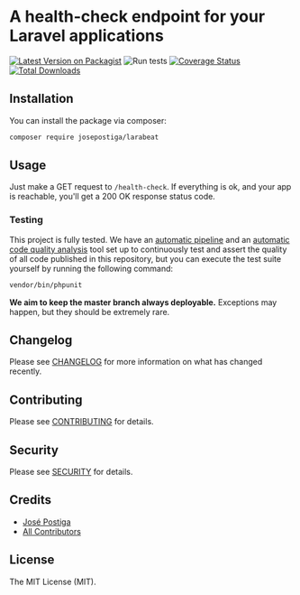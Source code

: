 # A health-check endpoint for your Laravel applications

[![Latest Version on Packagist](https://img.shields.io/packagist/v/josepostiga/larabeat.svg?style=flat-square)](https://packagist.org/packages/josepostiga/larabeat)
![Run tests](https://github.com/josepostiga/larabeat/workflows/Run%20tests/badge.svg)
[![Coverage Status](https://coveralls.io/repos/github/josepostiga/larabeat/badge.svg?branch=master)](https://coveralls.io/github/josepostiga/larabeat?branch=master)
[![Total Downloads](https://img.shields.io/packagist/dt/josepostiga/larabeat.svg?style=flat-square)](https://packagist.org/packages/josepostiga/larabeat)

## Installation

You can install the package via composer:

```bash
composer require josepostiga/larabeat
```

## Usage

Just make a GET request to `/health-check`. If everything is ok, and your app is reachable, you'll get a 200 OK response status code.

### Testing

This project is fully tested. We have an [automatic pipeline](https://github.com/josepostiga/larabeat/actions) and an [automatic code quality analysis](https://coveralls.io/github/josepostiga/larabeat) tool set up to continuously test and assert the quality of all code published in this repository, but you can execute the test suite yourself by running the following command:

``` bash
vendor/bin/phpunit
```

**We aim to keep the master branch always deployable.** Exceptions may happen, but they should be extremely rare.

## Changelog

Please see [CHANGELOG](CHANGELOG.md) for more information on what has changed recently.

## Contributing

Please see [CONTRIBUTING](CONTRIBUTING.md) for details.

## Security

Please see [SECURITY](SECURITY.md) for details.

## Credits

- [José Postiga](https://github.com/josepostiga)
- [All Contributors](../../contributors)

## License

The MIT License (MIT).

